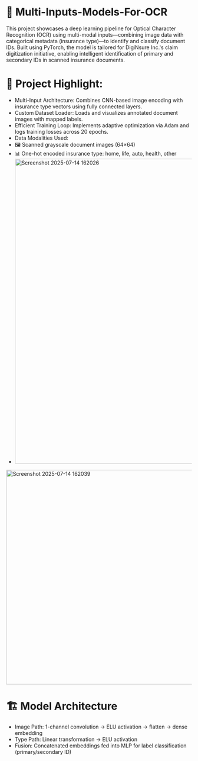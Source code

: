 # 🧠 Multi-Inputs-Models-For-OCR
This project showcases a deep learning pipeline for Optical Character Recognition (OCR) using multi-modal inputs—combining image data with categorical metadata (insurance type)—to identify and classify document IDs. Built using PyTorch, the model is tailored for DigiNsure Inc.'s claim digitization initiative, enabling intelligent identification of primary and secondary IDs in scanned insurance documents.
# 🚀 Project Highlight:
- Multi-Input Architecture: Combines CNN-based image encoding with insurance type vectors using fully connected layers.
- Custom Dataset Loader: Loads and visualizes annotated document images with mapped labels.
- Efficient Training Loop: Implements adaptive optimization via Adam and logs training losses across 20 epochs.
- Data Modalities Used:
- 🖼️ Scanned grayscale document images (64×64)
- 📊 One-hot encoded insurance type: home, life, auto, health, other
- <img width="1814" height="824" alt="Screenshot 2025-07-14 162026" src="https://github.com/user-attachments/assets/4a09b429-8016-46b6-b304-f670d23f7ae3" />
<img width="1810" height="580" alt="Screenshot 2025-07-14 162039" src="https://github.com/user-attachments/assets/bec39d8f-7e3a-4341-8d42-83840beac4b2" />

# 🏗️ Model Architecture
- Image Path: 1-channel convolution → ELU activation → flatten → dense embedding
- Type Path: Linear transformation → ELU activation
- Fusion: Concatenated embeddings fed into MLP for label classification (primary/secondary ID)
